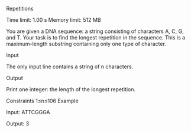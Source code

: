 Repetitions
 
Time limit: 1.00 s Memory limit: 512 MB

You are given a DNA sequence: a string consisting of characters A, C, G, and T. Your task is to find the longest repetition in the sequence. This is a maximum-length substring containing only one type of character.

Input

The only input line contains a string of n characters.

Output

Print one integer: the length of the longest repetition.

Constraints
1≤n≤106
Example

Input:
ATTCGGGA

Output:
3